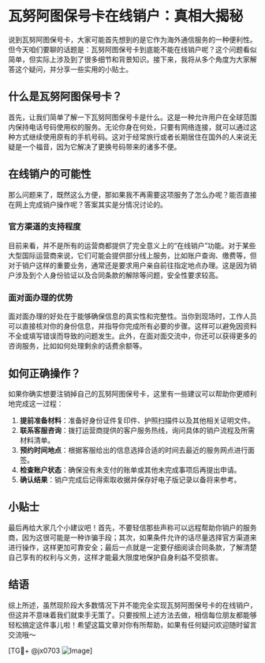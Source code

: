# 瓦努阿图保号卡在线销户：真相大揭秘

说到瓦努阿图保号卡，大家可能首先想到的是它作为海外通信服务的一种便利性。但今天咱们要聊的话题是：瓦努阿图保号卡到底能不能在线销户呢？这个问题看似简单，但实际上涉及到了很多细节和背景知识。接下来，我将从多个角度为大家解答这个疑问，并分享一些实用的小贴士。

## 什么是瓦努阿图保号卡？

首先，让我们简单了解一下瓦努阿图保号卡是什么。这是一种允许用户在全球范围内保持电话号码使用权的服务。无论你身在何处，只要有网络连接，就可以通过这种方式继续使用原有的手机号码。这对于经常旅行或者长期居住在国外的人来说无疑是一个福音，因为它解决了更换号码带来的诸多不便。

## 在线销户的可能性

那么问题来了，既然这么方便，那如果我不再需要这项服务了怎么办呢？能否直接在网上完成销户操作呢？答案其实是分情况讨论的。

### 官方渠道的支持程度

目前来看，并不是所有的运营商都提供了完全意义上的“在线销户”功能。对于某些大型国际运营商来说，它们可能会提供部分线上服务，比如账户查询、缴费等，但对于销户这样的重要业务，通常还是要求用户亲自前往指定地点办理。这是因为销户涉及到个人身份验证以及合同条款的解除等问题，安全性要求较高。

### 面对面办理的优势

面对面办理的好处在于能够确保信息的真实性和完整性。当你到现场时，工作人员可以直接核对你的身份信息，并指导你完成所有必要的步骤。这样可以避免因资料不全或填写错误而导致的问题发生。此外，在面对面交流中，你还可以获得更多的咨询服务，比如如何处理剩余的话费余额等。

## 如何正确操作？

如果你确实想要注销掉自己的瓦努阿图保号卡，这里有一些建议可以帮助你更顺利地完成这一过程：

1. **提前准备材料**：准备好身份证件复印件、护照扫描件以及其他相关证明文件。
2. **联系客服咨询**：拨打运营商提供的客户服务热线，询问具体的销户流程及所需材料清单。
3. **预约时间地点**：根据客服给出的信息选择合适的时间去最近的服务网点进行面签。
4. **检查账户状态**：确保没有未支付的账单或其他未完成事项后再提出申请。
5. **确认结果**：销户完成后记得索取收据并保存好电子版记录以备将来参考。

## 小贴士

最后再给大家几个小建议吧！首先，不要轻信那些声称可以远程帮助你销户的服务商，因为这很可能是一种诈骗手段；其次，如果条件允许的话尽量选择官方渠道来进行操作，这样更加可靠安全；最后一点就是一定要仔细阅读合同条款，了解清楚自己享有的权利与义务，这样才能最大限度地保护自身利益不受损害。

## 结语

综上所述，虽然现阶段大多数情况下并不能完全实现瓦努阿图保号卡的在线销户，但这并不意味着我们就束手无策了。只要按照上述方法去做，相信每位朋友都能够轻松搞定这件事儿啦！希望这篇文章对你有所帮助，如果有任何疑问欢迎随时留言交流哦～

[TG💪+ @jx0703 ![Image](https://github.com/user-attachments/assets/dbca1d08-cadb-493c-b0ec-ad6f7a83f270)]